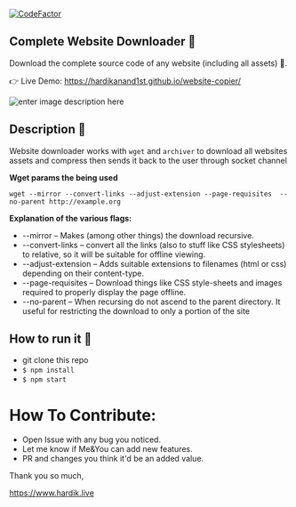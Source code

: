 [![CodeFactor](https://www.codefactor.io/repository/github/ahmadibrahiim/website-downloader/badge)](https://www.codefactor.io/repository/github/ahmadibrahiim/website-downloader)
## Complete Website Downloader 💾
Download the complete source code of any website (including all assets) 🔨.

👉 Live Demo: https://hardikanand1st.github.io/website-copier/

![enter image description here](https://github.com/AhmadIbrahiim/Website-downloader/blob/master/public/Record.gif?raw=true)
## Description 📒
 Website downloader works with `wget` and `archiver` to download all websites assets and compress then sends it back to the user through socket channel
 
 **Wget params the being used**
 
 `wget --mirror --convert-links --adjust-extension --page-requisites 
--no-parent http://example.org`

 **Explanation of the various flags:**

 - --mirror – Makes (among other things) the download recursive.
- --convert-links – convert all the links (also to stuff like CSS stylesheets) to relative, so it will be suitable for offline viewing.
- --adjust-extension – Adds suitable extensions to filenames (html or css) depending on their content-type.
- --page-requisites – Download things like CSS style-sheets and images required to properly display the page offline.
- --no-parent – When recursing do not ascend to the parent directory. It useful for restricting the download to only a portion of the site

## How to run it 🤔

- git clone this repo
- `$ npm install`
- `$ npm start`



# How To Contribute:
 - Open Issue with any bug you noticed.
 - Let me know if Me&You can add new features.
 - PR and changes you think it'd be an added value.


Thank you so much,

https://www.hardik.live
